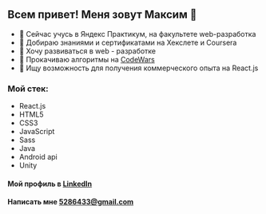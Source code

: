 ## Всем привет! Меня зовут Максим 👋
- 🌱 Сейчас учусь в Яндекс Практикум, на факультете web-разработка
- 👻 Добираю знаниями и сертификатами на Хекслете и Coursera
- 🎏 Хочу развиваться в web - разработке 
- 🤖 Прокачиваю алгоритмы на [CodeWars](https://www.codewars.com/users/MaksNikulnikov)
- 👯 Ищу возможность для получения коммерческого опыта на React.js

### Мой стек:
- React.js
- HTML5
- CSS3
- JavaScript
- Sass
- Java
- Android api
- Unity

#### Мой профиль в [LinkedIn](https://www.linkedin.com/in/maksnikulnikov/)
#### Написать мне <5286433@gmail.com>

